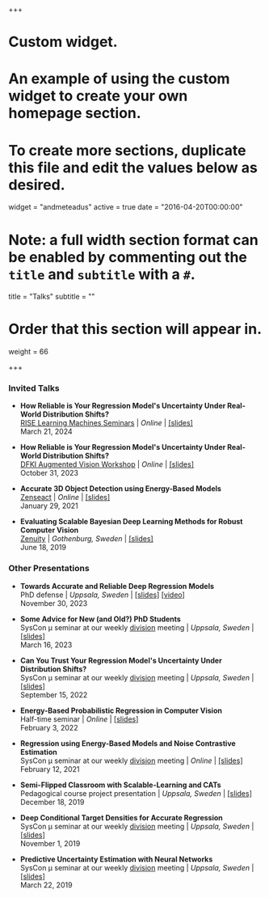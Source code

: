 +++
# Custom widget.
# An example of using the custom widget to create your own homepage section.
# To create more sections, duplicate this file and edit the values below as desired.
widget = "andmeteadus"
active = true
date = "2016-04-20T00:00:00"

# Note: a full width section format can be enabled by commenting out the `title` and `subtitle` with a `#`.
title = "Talks"
subtitle = ""

# Order that this section will appear in.
weight = 66

+++

### Invited Talks

* **How Reliable is Your Regression Model's Uncertainty Under Real-World Distribution Shifts?**\
[RISE Learning Machines Seminars](https://www.ri.se/en/learningmachinesseminars) | _Online_ | [[slides]](/files/talk_240321_slides_handout.pdf)\
March 21, 2024

* **How Reliable is Your Regression Model's Uncertainty Under Real-World Distribution Shifts?**\
[DFKI Augmented Vision Workshop](https://www.dfki.de/en/web/research/research-departments/augmented-vision) | _Online_ | [[slides]](/files/talk_231031_slides.pdf)\
October 31, 2023

* **Accurate 3D Object Detection using Energy-Based Models**\
[Zenseact](https://zenseact.com/) | _Online_ | [[slides]](/files/ebms_3dod_slides210129.pdf)\
January 29, 2021

* **Evaluating Scalable Bayesian Deep Learning Methods for Robust Computer Vision**\
[Zenuity](https://zenseact.com/) | _Gothenburg, Sweden_ | [[slides]](/files/evaluating_bdl_zenuity_2.pdf)\
June 18, 2019




### Other Presentations

* **Towards Accurate and Reliable Deep Regression Models**\
PhD defense | _Uppsala, Sweden_ | [[slides]](/files/defense_slides_handout.pdf) [[video]](https://youtu.be/tkmi-b48VMY?si=6ETZoBJLEm5dMfIl)\
November 30, 2023

* **Some Advice for New (and Old?) PhD Students**\
SysCon &mu; seminar at our weekly [division](https://www.it.uu.se/about_us/divisions/systems_and_control) meeting | _Uppsala, Sweden_ | [[slides]](/files/phd_advice_slides.pdf)\
March 16, 2023

* **Can You Trust Your Regression Model's Uncertainty Under Distribution Shifts?**\
SysCon &mu; seminar at our weekly [division](https://www.it.uu.se/about_us/divisions/systems_and_control) meeting | _Uppsala, Sweden_ | [[slides]](/files/micro220915_slides.pdf)\
September 15, 2022

* **Energy-Based Probabilistic Regression in Computer Vision**\
Half-time seminar | _Online_ | [[slides]](/files/halftime_slides.pdf)\
February 3, 2022

* **Regression using Energy-Based Models and Noise Contrastive Estimation**\
SysCon &mu; seminar at our weekly [division](https://www.it.uu.se/about_us/divisions/systems_and_control) meeting | _Online_ | [[slides]](/files/micro210212_slides.pdf)\
February 12, 2021

* **Semi-Flipped Classroom with Scalable-Learning and CATs**\
Pedagogical course project presentation | _Uppsala, Sweden_ | [[slides]](/files/pedagogical_project_slides.pdf)\
December 18, 2019

* **Deep Conditional Target Densities for Accurate Regression**\
SysCon &mu; seminar at our weekly [division](https://www.it.uu.se/about_us/divisions/systems_and_control) meeting | _Uppsala, Sweden_ | [[slides]](/files/micro191101_slides.pdf)\
November 1, 2019

* **Predictive Uncertainty Estimation with Neural Networks**\
SysCon &mu; seminar at our weekly [division](https://www.it.uu.se/about_us/divisions/systems_and_control) meeting | _Uppsala, Sweden_ | [[slides]](/files/micro190322_slides.pdf)\
March 22, 2019
